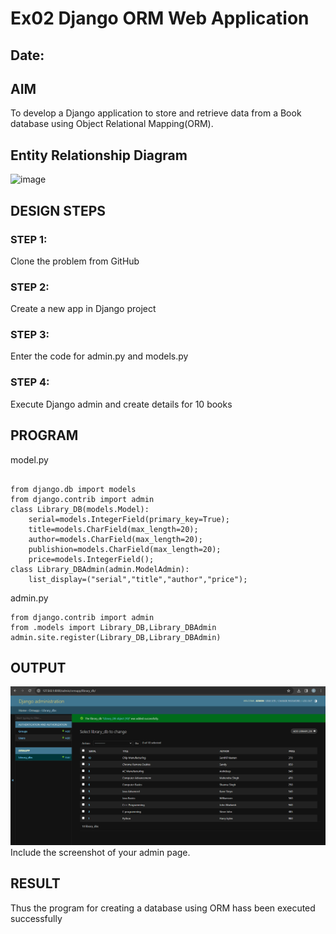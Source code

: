 # Ex02 Django ORM Web Application
## Date: 

## AIM
To develop a Django application to store and retrieve data from a Book database using Object Relational Mapping(ORM).

## Entity Relationship Diagram
![image](https://github.com/Suresh-2006/ORM/assets/149347611/fa90ca0c-9ec9-495f-a979-6f333cbd79d9)


## DESIGN STEPS

### STEP 1:
Clone the problem from GitHub

### STEP 2:
Create a new app in Django project

### STEP 3:
Enter the code for admin.py and models.py

### STEP 4:
Execute Django admin and create details for 10 books

## PROGRAM
model.py
```

from django.db import models
from django.contrib import admin
class Library_DB(models.Model):
    serial=models.IntegerField(primary_key=True);
    title=models.CharField(max_length=20);
    author=models.CharField(max_length=20);
    publishion=models.CharField(max_length=20);
    price=models.IntegerField();
class Library_DBAdmin(admin.ModelAdmin):
    list_display=("serial","title","author","price");
```
admin.py
```
from django.contrib import admin
from .models import Library_DB,Library_DBAdmin
admin.site.register(Library_DB,Library_DBAdmin)
```


## OUTPUT
![output](./Screenshot%202024-02-28%20094257.png)
Include the screenshot of your admin page.


## RESULT
Thus the program for creating a database using ORM hass been executed successfully
